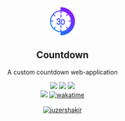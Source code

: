<div align="center">
  <img src="assets/project_logo.png" />
  <h2>Countdown</h2>
  <p>A custom countdown web-application</p>
</div>

<div align="center">

  <!-- HTML -->
  <img src="https://img.shields.io/badge/html5-%23E34F26.svg?style=for-the-badge&logo=html5&logoColor=white">

  <!-- CSS -->
  <img src="https://img.shields.io/badge/css3-%231572B6.svg?style=for-the-badge&logo=css3&logoColor=white">

  <!-- JAVASCRIPT -->
  <img src="https://img.shields.io/badge/javascript-%23323330.svg?style=for-the-badge&logo=javascript&logoColor=%23F7DF1E">

  <!-- MORE BADGES visit https://github.com/Ileriayo/markdown-badges -->

</div>

<div align="center">
  <!-- REPO VIEWS -->
  <img src="https://visitor-badge.glitch.me/badge?page_id=juzershakir.countdown&left_color=black&right_color=green&style=for-the-badge&logo=Github"/>
  <!-- WAKATIME -->
    <a href="https://wakatime.com/badge/user/ccef187f-4308-4666-920d-d0a9a07d713a/project/cc01c9e5-5e2c-45e6-a668-67acafb76f18"><img src="https://wakatime.com/badge/user/ccef187f-4308-4666-920d-d0a9a07d713a/project/cc01c9e5-5e2c-45e6-a668-67acafb76f18.svg" alt="wakatime"></a>
</div>

<br>

<div align="center">
  <!-- BUY ME COFFEE -->
  <a href="https://www.buymeacoffee.com/juzershakir"> <img src="https://cdn.buymeacoffee.com/buttons/v2/default-yellow.png" height="50" width="210" alt="juzershakir" /></a>
</div>

